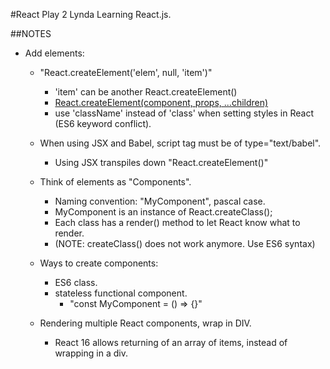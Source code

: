 #React Play 2
Lynda Learning React.js.

##NOTES
- Add elements:
    - "React.createElement('elem', null, 'item')"
        - 'item' can be another React.createElement()
        - [React.createElement(component, props, ...children)](https://reactjs.org/docs/jsx-in-depth.html#___gatsby)
        - use 'className' instead of 'class' when setting styles in React (ES6 keyword conflict).
    - When using JSX and Babel, script tag must be of type="text/babel".
        - Using JSX transpiles down "React.createElement()"
        
    - Think of elements as "Components".
        - Naming convention: "MyComponent", pascal case.
        - MyComponent is an instance of React.createClass();
        - Each class has a render() method to let React know what to render.
        - (NOTE: createClass() does not work anymore. Use ES6 syntax)
    
    - Ways to create components:
        - ES6 class.
        - stateless functional component.
            - "const MyComponent = () => {}"
    
    - Rendering multiple React components, wrap in DIV.
        - React 16 allows returning of an array of items, instead of wrapping in a div.


